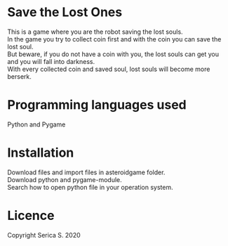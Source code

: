 # Save the Lost Ones

This is a game where you are the robot saving the lost souls.  
In the game you try to collect coin first and with the coin you can save the lost soul.  
But beware, if you do not have a coin with you, the lost souls can get you and you will fall into darkness.   
With every collected coin and saved soul, lost souls will become more berserk.  

# Programming languages used

Python and Pygame

# Installation

Download files and import files in asteroidgame folder.  
Download python and pygame-module.  
Search how to open python file in your operation system.  

# Licence

Copyright Serica S. 2020
